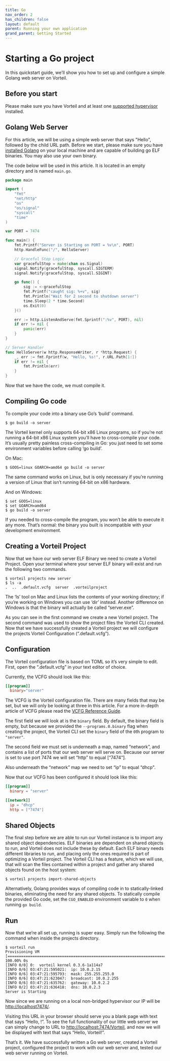```yaml
---
title: Go
nav_order: 2
has_children: false
layout: default
parent: Running your own application
grand_parent: Getting Started
---
```


# Starting a Go project

In this quickstart guide, we’ll show you how to set up and configure a simple Golang web server on Vorteil.

## Before you start

Please make sure you have Vorteil and at least one [supported hypervisor](/docs/guides/configure-virtualizer/) installed.

## Golang Web Server

For this article, we will be using a simple web server that says "Hello", followed by the child URL path. Before we start, please make sure you have [installed Golang](https://golang.org/) on your local machine and are capable of building go ELF binaries. You may also use your own binary.

The code below will be used in this article. It is located in an empty directory and is named `main.go`.

```go
package main

import (
	"fmt"
	"net/http"
	"os"
	"os/signal"
	"syscall"
	"time"
)

var PORT = 7474

func main() {
	fmt.Printf("Server is Starting on PORT = %v\n", PORT)
	http.HandleFunc("/", HelloServer)

	// Graceful Stop Logic
	var gracefulStop = make(chan os.Signal)
	signal.Notify(gracefulStop, syscall.SIGTERM)
	signal.Notify(gracefulStop, syscall.SIGINT)

	go func() {
		sig := <-gracefulStop
		fmt.Printf("caught sig: %+v", sig)
		fmt.Println("Wait for 2 second to shutdown server")
		time.Sleep(2 * time.Second)
		os.Exit(0)
	}()

	err := http.ListenAndServe(fmt.Sprintf(":%v", PORT), nil)
	if err != nil {
		panic(err)
	}
}

// Server Handler
func HelloServer(w http.ResponseWriter, r *http.Request) {
	_, err := fmt.Fprintf(w, "Hello, %s!", r.URL.Path[1:])
	if err != nil {
		fmt.Println(err)
	}
}
```

Now that we have the code, we must compile it.

## Compiling Go code

To compile your code into a binary use Go’s ‘build’ command.

```
$ go build -o server
```

The Vorteil kernel only supports 64-bit x86 Linux programs, so if you’re not running a 64-bit x86 Linux system you’ll have to cross-compile your code. It’s usually pretty painless cross-compiling in Go: you just need to set some environment variables before calling ‘go build’.

On Mac:

```
$ GOOS=linux GOARCH=amd64 go build -o server
```

The same command works on Linux, but is only necessary if you’re running a version of Linux that isn’t running 64-bit on x86 hardware.

And on Windows:

```
$ set GOOS=linux
$ set GOARCH=amd64
$ go build -o server
```

If you needed to cross-compile the program, you won’t be able to execute it any more. That’s normal: the binary you built is incompatible with your development environment.

## Creating a Vorteil Project

Now that we have our web server ELF Binary we need to create a Vorteil Project. Open your terminal where your server ELF binary will exist and run the following two commands.

```
$ vorteil projects new server
$ ls -a
.  ..  .default.vcfg  server  .vorteilproject
```

The ‘ls’ tool on Mac and Linux lists the contents of your working directory; if you’re working on Windows you can use ‘dir’ instead. Another difference on Windows is that the binary will actually be called “server.exe”.

As you can see in the first command we create a new Vorteil project. The second command was used to show the project files the Vorteil CLI created. Now that we have successfully created a Vorteil project we will configure the projects Vorteil Configuration (“.default.vcfg”).

## Configuration

The Vorteil configuration file is based on TOML so it’s very simple to edit. First, open the “.default.vcfg” in your text editor of choice.

Currently, the VCFG should look like this:

```toml
[[program]]
  binary="server"
```

The VCFG is the Vorteil configuration file. There are many fields that may be set, but we will only be looking at three in this article. For a more in-depth article of VCFG please read the [VCFG Reference Guide](/docs/vcfg-reference/).

The first field we will look at is the `binary` field. By default, the binary field is empty, but because we provided the `--programs.0.binary` flag when creating the project, the Vorteil CLI set the `binary` field of the `0`th program to `"server"`.

The second field we must set is underneath a map, named “network”, and contains a list of ports that our web server will serve on. Because our server is set to use port 7474 we will set “http” to equal [“7474”].

Also underneath the “network” map we need to set “ip” to equal “dhcp".

Now that our VCFG has been configured it should look like this:

```toml
[[program]]
  binary = "server"

[[network]]
  ip = "dhcp"
  http = ["7474"]
```

## Shared Objects

The final step before we are able to run our Vorteil instance is to import any shared object dependencies. ELF binaries are dependent on shared objects to run, and Vorteil does not include these by default. Each ELF binary needs different libraries to run, and placing only the ones required is part of optimizing a Vorteil project. The Vorteil CLI has a feature, which we will use, that will scan the files contained within a project and gather any shared objects found on the host system:

```
$ vorteil projects import-shared-objects
```

Alternatively, Golang provides ways of compiling code in to statically-linked binaries, eliminating the need for any shared objects. To statically compile the provided Go code, set the `CGO_ENABLED` environment variable to `0` when running `go build`.

## Run

Now that we’re all set up, running is super easy. Simply run the following the command when inside the projects directory.

```
$ vorteil run
Provisioning VM [=======================================================================] 100.00% 0s
[INFO 0/0] 0:  vorteil kernel 0.3.6-1a114a7
[INFO 0/6] 03:47:21:595021:  ip: 10.0.2.15
[INFO 0/6] 03:47:21:595793:  mask: 255.255.255.0
[INFO 0/6] 03:47:21:623047:  broadcast: 10.0.2.255
[INFO 0/6] 03:47:21:635762:  gateway: 10.0.2.2
[INFO 0/2] 03:47:21:636418:  dns: 10.0.2.3
Server is Starting
```

Now since we are running on a local non-bridged hypervisor our IP will be [http://localhost7474/](http://localhost7474/).

Visiting this URL in your browser should serve you a blank page with text that says “Hello, !”. To see the full functionality of our little web server we can simply change to URL to [http://localhost:7474/Vorteil](http://localhost:7474/Vorteil), and now we will be displayed with text that says “Hello, Vorteil!”.

That’s it. We have successfully written a Go web server, created a Vorteil project, configured the project to work with our web server and, tested our web server running on Vorteil.